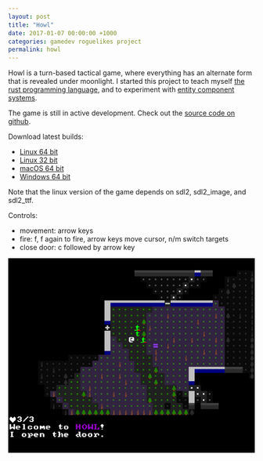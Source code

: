 ```yaml
---
layout: post
title: "Howl"
date: 2017-01-07 00:00:00 +1000
categories: gamedev roguelikes project
permalink: howl
---
```


Howl is a turn-based tactical game, where everything has an alternate form that
is revealed under moonlight. I started this project to teach myself [the rust
programming language](https://www.rust-lang.org), and to experiment with
[entity component systems](https://wikipedia.org/wiki/Entity-component-system).

The game is still in active development.
Check out the [source code on github](https://github.com/stevebob/howl).

Download latest builds:
- [Linux 64 bit](https://files.gridbugs.org/howl-linux-x86_64-master.zip)
- [Linux 32 bit](https://files.gridbugs.org/howl-linux-i686-master.zip)
- [macOS 64 bit](https://files.gridbugs.org/howl-macos-x86_64-master.dmg)
- [Windows 64 bit](https://files.gridbugs.org/howl-windows-x86_64-master.zip)

Note that the linux version of the game depends on sdl2, sdl2\_image, and sdl2\_ttf.

Controls:
- movement: arrow keys
- fire: f, f again to fire, arrow keys move cursor, n/m switch targets
- close door: c followed by arrow key

![screenshot](/images/howl/screenshot.png)
